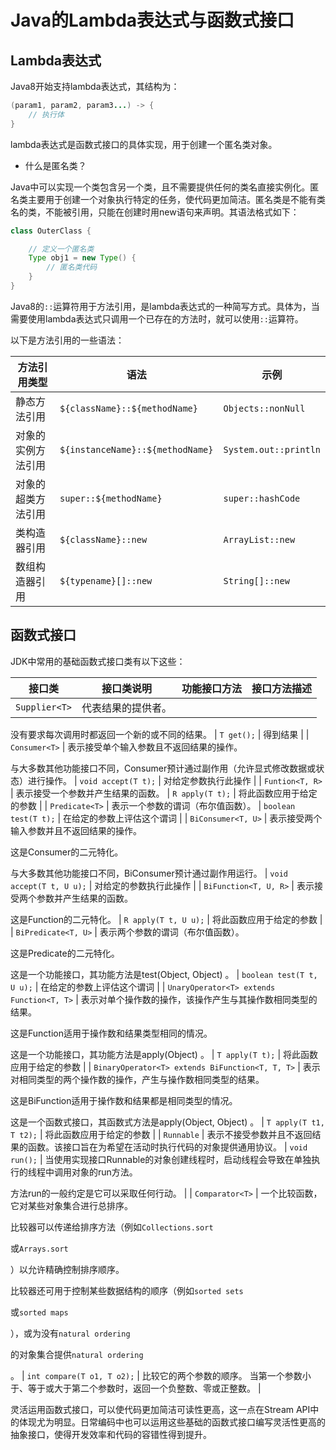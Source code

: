 # Java的Lambda表达式与函数式接口

## Lambda表达式
Java8开始支持lambda表达式，其结构为：
```java
(param1, param2, param3...) -> {
    // 执行体
}
```
lambda表达式是函数式接口的具体实现，用于创建一个匿名类对象。

-  什么是匿名类？

Java中可以实现一个类包含另一个类，且不需要提供任何的类名直接实例化。匿名类主要用于创建一个对象执行特定的任务，使代码更加简洁。匿名类是不能有类名的类，不能被引用，只能在创建时用new语句来声明。其语法格式如下： 
```java
class OuterClass {

    // 定义一个匿名类
    Type obj1 = new Type() {
        // 匿名类代码
    }
}
```
 Java8的`::`运算符用于方法引用，是lambda表达式的一种简写方式。具体为，当需要使用lambda表达式只调用一个已存在的方法时，就可以使用`::`运算符。

以下是方法引用的一些语法：

| **方法引用类型** | **语法** | **示例** |
| --- | --- | --- |
| 静态方法引用 | `${className}::${methodName}` | `Objects::nonNull` |
| 对象的实例方法引用 | `${instanceName}::${methodName}` | `System.out::println` |
| 对象的超类方法引用 | `super::${methodName}` | `super::hashCode` |
| 类构造器引用 | `${className}::new` | `ArrayList::new` |
| 数组构造器引用 | `${typename}[]::new` | `String[]::new` |

## 函数式接口
JDK中常用的基础函数式接口类有以下这些：

| **接口类** | **接口类说明** | **功能接口方法** | **接口方法描述** |
| --- | --- | --- | --- |
| `Supplier<T>` | 代表结果的提供者。

没有要求每次调用时都返回一个新的或不同的结果。 | `T get();` | 得到结果 |
| `Consumer<T>` | 表示接受单个输入参数且不返回结果的操作。

与大多数其他功能接口不同，Consumer预计通过副作用（允许显式修改数据或状态）进行操作。 | `void accept(T t);` | 对给定参数执行此操作 |
| `Funtion<T, R>` | 表示接受一个参数并产生结果的函数。 | `R apply(T t);` | 将此函数应用于给定的参数 |
| `Predicate<T>` | 表示一个参数的谓词（布尔值函数）。 | `boolean test(T t);` | 在给定的参数上评估这个谓词 |
| `BiConsumer<T, U>` | 表示接受两个输入参数并且不返回结果的操作。

这是Consumer的二元特化。

与大多数其他功能接口不同，BiConsumer预计通过副作用运行。 | `void accept(T t, U u);` | 对给定的参数执行此操作 |
| `BiFunction<T, U, R>` | 表示接受两个参数并产生结果的函数。

这是Function的二元特化。 | `R apply(T t, U u);` | 将此函数应用于给定的参数 |
| `BiPredicate<T, U>` | 表示两个参数的谓词（布尔值函数）。

这是Predicate的二元特化。

这是一个功能接口，其功能方法是test(Object, Object) 。 | `boolean test(T t, U u);` | 在给定的参数上评估这个谓词 |
| `UnaryOperator<T> extends Function<T, T>` | 表示对单个操作数的操作，该操作产生与其操作数相同类型的结果。

这是Function适用于操作数和结果类型相同的情况。

这是一个功能接口，其功能方法是apply(Object) 。 | `T apply(T t);` | 将此函数应用于给定的参数 |
| `BinaryOperator<T> extends BiFunction<T, T, T>` | 表示对相同类型的两个操作数的操作，产生与操作数相同类型的结果。

这是BiFunction适用于操作数和结果都是相同类型的情况。

这是一个函数式接口，其函数式方法是apply(Object, Object) 。 | `T apply(T t1, T t2);` | 将此函数应用于给定的参数 |
| `Runnable` | 表示不接受参数并且不返回结果的函数。该接口旨在为希望在活动时执行代码的对象提供通用协议。 | `void run();` | 当使用实现接口Runnable的对象创建线程时，启动线程会导致在单独执行的线程中调用对象的run方法。

方法run的一般约定是它可以采取任何行动。 |
| `Comparator<T>` | 一个比较函数，它对某些对象集合进行总排序。

比较器可以传递给排序方法（例如`Collections.sort`

或`Arrays.sort`

）以允许精确控制排序顺序。

比较器还可用于控制某些数据结构的顺序（例如`sorted sets`

或`sorted maps`

），或为没有`natural ordering`

的对象集合提供`natural ordering`

。 | `int compare(T o1, T o2);` | 比较它的两个参数的顺序。 当第一个参数小于、等于或大于第二个参数时，返回一个负整数、零或正整数。 |

灵活运用函数式接口，可以使代码更加简洁可读性更高，这一点在Stream API中的体现尤为明显。日常编码中也可以运用这些基础的函数式接口编写灵活性更高的抽象接口，使得开发效率和代码的容错性得到提升。
